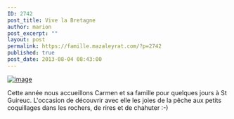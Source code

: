 ```yaml
---
ID: 2742
post_title: Vive la Bretagne
author: marion
post_excerpt: ""
layout: post
permalink: https://famille.mazaleyrat.com/?p=2742
published: true
post_date: 2013-08-04 08:43:00
---
```

<a href="http://famille.mazaleyrat.com/wp-content/uploads/2013/08/wpid-IMG_20130804_105956.jpg"><img title="" class="alignnone size-full" alt="image" src="http://famille.mazaleyrat.com/wp-content/uploads/2013/08/wpid-IMG_20130804_105956.jpg" /></a>





Cette année nous accueillons Carmen et sa famille pour quelques jours à St Guireuc. L'occasion de découvrir avec elle les joies de la pêche aux petits coquillages dans les rochers, de rires et de chahuter :-)